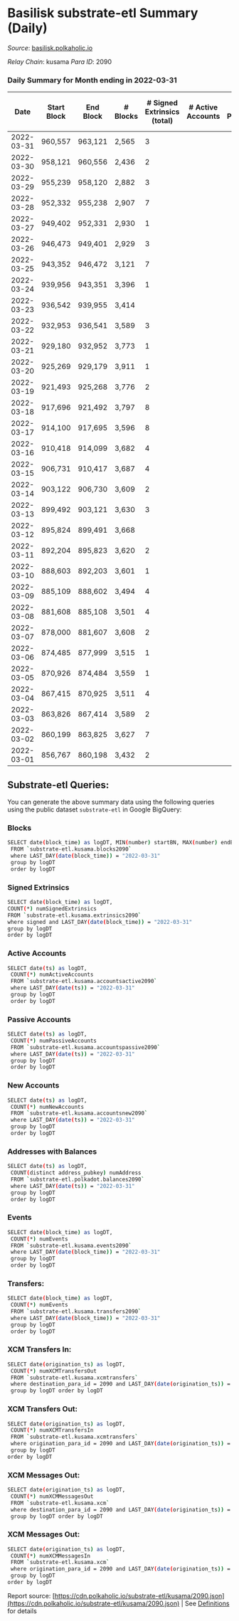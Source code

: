 # Basilisk substrate-etl Summary (Daily)

_Source_: [basilisk.polkaholic.io](https://basilisk.polkaholic.io)

*Relay Chain*: kusama
*Para ID*: 2090



### Daily Summary for Month ending in 2022-03-31


| Date | Start Block | End Block | # Blocks | # Signed Extrinsics (total) | # Active Accounts | # Passive | # New | # Addresses with Balances | # Events | # Transfers | # XCM Transfers In | # XCM Transfers Out | # XCM In | # XCM Out | Issues | 
| ---- | ----------- | --------- | -------- | --------------------------- | ----------------- | --------- | ----- | ------------------------- | -------- | ----------- | ------------------ | ------------------- | -------- | --------- | ------ |
| 2022-03-31 | 960,557 | 963,121 | 2,565 | 3 |  |  |  | 11,915 | 7,703 |   |   |   |  |  |  |
| 2022-03-30 | 958,121 | 960,556 | 2,436 | 2 |  |  |  | 11,915 | 7,314 |   |   |   |  |  |  |
| 2022-03-29 | 955,239 | 958,120 | 2,882 | 3 |  |  |  | 11,915 | 8,655 |   |   |   |  |  |  |
| 2022-03-28 | 952,332 | 955,238 | 2,907 | 7 |  |  |  | 11,915 | 8,738 |   |   |   |  |  |  |
| 2022-03-27 | 949,402 | 952,331 | 2,930 | 1 |  |  |  | 11,915 | 8,797 |   |   |   |  |  |  |
| 2022-03-26 | 946,473 | 949,401 | 2,929 | 3 |  |  |  | 11,915 | 8,796 |   |   |   |  |  |  |
| 2022-03-25 | 943,352 | 946,472 | 3,121 | 7 |  |  |  | 11,915 | 9,379 |   |   |   |  |  |  |
| 2022-03-24 | 939,956 | 943,351 | 3,396 | 1 |  |  |  | 11,915 | 10,193 |   |   |   |  |  |  |
| 2022-03-23 | 936,542 | 939,955 | 3,414 |  |  |  |  | 11,915 | 10,245 |   |   |   |  |  |  |
| 2022-03-22 | 932,953 | 936,541 | 3,589 | 3 |  |  |  | 11,915 | 10,776 |   |   |   |  |  |  |
| 2022-03-21 | 929,180 | 932,952 | 3,773 | 1 |  |  |  | 11,915 | 11,324 |   |   |   |  |  |  |
| 2022-03-20 | 925,269 | 929,179 | 3,911 | 1 |  |  |  | 11,915 | 11,741 |   |   |   |  |  |  |
| 2022-03-19 | 921,493 | 925,268 | 3,776 | 2 |  |  |  | 11,915 | 11,336 |   |   |   |  |  |  |
| 2022-03-18 | 917,696 | 921,492 | 3,797 | 8 |  |  |  | 11,915 | 11,410 |   |   |   |  |  |  |
| 2022-03-17 | 914,100 | 917,695 | 3,596 | 8 |  |  |  | 11,915 | 10,807 |   |   |   |  |  |  |
| 2022-03-16 | 910,418 | 914,099 | 3,682 | 4 |  |  |  | 11,915 | 11,057 |   |   |   |  |  |  |
| 2022-03-15 | 906,731 | 910,417 | 3,687 | 4 |  |  |  | 11,915 | 11,076 |   |   |   |  |  |  |
| 2022-03-14 | 903,122 | 906,730 | 3,609 | 2 |  |  |  | 11,915 | 10,834 |   |   |   |  |  |  |
| 2022-03-13 | 899,492 | 903,121 | 3,630 | 3 |  |  |  | 11,915 | 10,899 |   |   |   |  |  |  |
| 2022-03-12 | 895,824 | 899,491 | 3,668 |  |  |  |  | 11,915 | 11,007 |   |   |   |  |  |  |
| 2022-03-11 | 892,204 | 895,823 | 3,620 | 2 |  |  |  | 11,915 | 10,867 |   |   |   |  |  |  |
| 2022-03-10 | 888,603 | 892,203 | 3,601 | 1 |  |  |  | 11,915 | 10,808 |   |   |   |  |  |  |
| 2022-03-09 | 885,109 | 888,602 | 3,494 | 4 |  |  |  | 11,915 | 10,496 |   |   |   |  |  |  |
| 2022-03-08 | 881,608 | 885,108 | 3,501 | 4 |  |  |  | 11,915 | 10,514 |   |   |   |  |  |  |
| 2022-03-07 | 878,000 | 881,607 | 3,608 | 2 |  |  |  | 11,915 | 10,831 |   |   |   |  |  |  |
| 2022-03-06 | 874,485 | 877,999 | 3,515 | 1 |  |  |  | 11,915 | 10,550 |   |   |   |  |  |  |
| 2022-03-05 | 870,926 | 874,484 | 3,559 | 1 |  |  |  | 11,915 | 10,682 |   |   |   |  |  |  |
| 2022-03-04 | 867,415 | 870,925 | 3,511 | 4 |  |  |  | 11,915 | 10,544 |   |   |   |  |  |  |
| 2022-03-03 | 863,826 | 867,414 | 3,589 | 2 |  |  |  | 11,915 | 10,777 |   |   |   |  |  |  |
| 2022-03-02 | 860,199 | 863,825 | 3,627 | 7 |  |  |  | 11,915 | 10,898 |   |   |   |  |  |  |
| 2022-03-01 | 856,767 | 860,198 | 3,432 | 2 |  |  |  | 11,915 | 10,304 |   |   |   |  |  |  |

## Substrate-etl Queries:
You can generate the above summary data using the following queries using the public dataset `substrate-etl` in Google BigQuery:

### Blocks
```bash
SELECT date(block_time) as logDT, MIN(number) startBN, MAX(number) endBN, COUNT(*) numBlocks 
 FROM `substrate-etl.kusama.blocks2090`  
 where LAST_DAY(date(block_time)) = "2022-03-31" 
 group by logDT 
 order by logDT
```

### Signed Extrinsics
```bash
SELECT date(block_time) as logDT, 
COUNT(*) numSignedExtrinsics 
FROM `substrate-etl.kusama.extrinsics2090`  
where signed and LAST_DAY(date(block_time)) = "2022-03-31" 
group by logDT 
order by logDT
```

### Active Accounts
```bash
SELECT date(ts) as logDT, 
 COUNT(*) numActiveAccounts 
 FROM `substrate-etl.kusama.accountsactive2090` 
 where LAST_DAY(date(ts)) = "2022-03-31" 
 group by logDT 
 order by logDT
```

### Passive Accounts
```bash
SELECT date(ts) as logDT, 
 COUNT(*) numPassiveAccounts 
 FROM `substrate-etl.kusama.accountspassive2090` 
 where LAST_DAY(date(ts)) = "2022-03-31" 
 group by logDT 
 order by logDT
```

### New Accounts
```bash
SELECT date(ts) as logDT, 
 COUNT(*) numNewAccounts 
 FROM `substrate-etl.kusama.accountsnew2090` 
 where LAST_DAY(date(ts)) = "2022-03-31" 
 group by logDT
 order by logDT
```

### Addresses with Balances
```bash
SELECT date(ts) as logDT,
 COUNT(distinct address_pubkey) numAddress 
 FROM `substrate-etl.polkadot.balances2090` 
 where LAST_DAY(date(ts)) = "2022-03-31" 
 group by logDT 
 order by logDT
```

### Events
```bash
SELECT date(block_time) as logDT, 
 COUNT(*) numEvents 
 FROM `substrate-etl.kusama.events2090` 
 where LAST_DAY(date(block_time)) = "2022-03-31" 
 group by logDT 
 order by logDT
```

### Transfers:
```bash
SELECT date(block_time) as logDT, 
 COUNT(*) numEvents 
 FROM `substrate-etl.kusama.transfers2090` 
 where LAST_DAY(date(block_time)) = "2022-03-31" 
 group by logDT 
 order by logDT
```

### XCM Transfers In:
```bash
SELECT date(origination_ts) as logDT, 
 COUNT(*) numXCMTransfersOut 
 FROM `substrate-etl.kusama.xcmtransfers` 
 where destination_para_id = 2090 and LAST_DAY(date(origination_ts)) = "2022-03-31" 
 group by logDT order by logDT
```

### XCM Transfers Out:
```bash
SELECT date(origination_ts) as logDT, 
 COUNT(*) numXCMTransfersIn 
 FROM `substrate-etl.kusama.xcmtransfers` 
 where origination_para_id = 2090 and LAST_DAY(date(origination_ts)) = "2022-03-31" 
 group by logDT 
order by logDT
```

### XCM Messages Out:
```bash
SELECT date(origination_ts) as logDT, 
 COUNT(*) numXCMMessagesOut 
 FROM `substrate-etl.kusama.xcm` 
 where destination_para_id = 2090 and LAST_DAY(date(origination_ts)) = "2022-03-31" 
 group by logDT order by logDT
```

### XCM Messages Out:
```bash
SELECT date(origination_ts) as logDT, 
 COUNT(*) numXCMMessagesIn 
 FROM `substrate-etl.kusama.xcm` 
 where origination_para_id = 2090 and LAST_DAY(date(origination_ts)) = "2022-03-31" 
 group by logDT 
order by logDT
```


Report source: [https://cdn.polkaholic.io/substrate-etl/kusama/2090.json](https://cdn.polkaholic.io/substrate-etl/kusama/2090.json) | See [Definitions](/DEFINITIONS.md) for details
